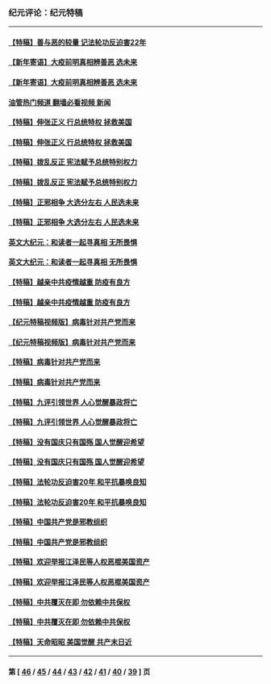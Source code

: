 ### 纪元评论：纪元特稿
---
#### [【特稿】善与恶的较量 记法轮功反迫害22年](../../pages/nsc424/n13086597.md?08280330) 
#### [【新年寄语】大疫前明真相辨善恶 选未来](../../pages/nsc424/n12660855.md?08280330) 
#### [【新年寄语】大疫前明真相辨善恶 选未来](../../pages/nsc424/n12660855.md?08280330) 
#### [油管热门频道 翻墙必看视频 新闻](ok?08280330)
#### [【特稿】伸张正义 行总统特权 拯救美国](../../pages/nsc424/n12616806.md?08280330) 
#### [【特稿】伸张正义 行总统特权 拯救美国](../../pages/nsc424/n12616806.md?08280330) 
#### [【特稿】拨乱反正 宪法赋予总统特别权力](../../pages/nsc424/n12598306.md?08280330) 
#### [【特稿】拨乱反正 宪法赋予总统特别权力](../../pages/nsc424/n12598306.md?08280330) 
#### [【特稿】正邪相争 大选分左右 人民选未来](../../pages/nsc424/n12545208.md?08280330) 
#### [【特稿】正邪相争 大选分左右 人民选未来](../../pages/nsc424/n12545208.md?08280330) 
#### [英文大纪元：和读者一起寻真相 无所畏惧](../../pages/nsc424/n12542027.md?08280330) 
#### [英文大纪元：和读者一起寻真相 无所畏惧](../../pages/nsc424/n12542027.md?08280330) 
#### [【特稿】越亲中共疫情越重 防疫有良方](../../pages/nsc424/n12042989.md?08280330) 
#### [【特稿】越亲中共疫情越重 防疫有良方](../../pages/nsc424/n12042989.md?08280330) 
#### [【纪元特稿视频版】病毒针对共产党而来](../../pages/nsc424/n11977328.md?08280330) 
#### [【纪元特稿视频版】病毒针对共产党而来](../../pages/nsc424/n11977328.md?08280330) 
#### [【特稿】病毒针对共产党而来](../../pages/nsc424/n11928818.md?08280330) 
#### [【特稿】病毒针对共产党而来](../../pages/nsc424/n11928818.md?08280330) 
#### [【特稿】九评引领世界 人心觉醒暴政将亡](../../pages/nsc424/n11660496.md?08280330) 
#### [【特稿】九评引领世界 人心觉醒暴政将亡](../../pages/nsc424/n11660496.md?08280330) 
#### [【特稿】没有国庆只有国殇 国人觉醒迎希望](../../pages/nsc424/n11549354.md?08280330) 
#### [【特稿】没有国庆只有国殇 国人觉醒迎希望](../../pages/nsc424/n11549354.md?08280330) 
#### [【特稿】法轮功反迫害20年 和平抗暴唤良知](../../pages/nsc424/n11389135.md?08280330) 
#### [【特稿】法轮功反迫害20年 和平抗暴唤良知](../../pages/nsc424/n11389135.md?08280330) 
#### [【特稿】中国共产党是邪教组织](../../pages/nsc424/n11355551.md?08280330) 
#### [【特稿】中国共产党是邪教组织](../../pages/nsc424/n11355551.md?08280330) 
#### [【特稿】欢迎举报江泽民等人权恶棍美国资产](../../pages/nsc424/n11303040.md?08280330) 
#### [【特稿】欢迎举报江泽民等人权恶棍美国资产](../../pages/nsc424/n11303040.md?08280330) 
#### [【特稿】中共覆灭在即 勿依赖中共保权](../../pages/nsc424/n11278510.md?08280330) 
#### [【特稿】中共覆灭在即 勿依赖中共保权](../../pages/nsc424/n11278510.md?08280330) 
#### [【特稿】天命昭昭 美国觉醒 共产末日近](../../pages/nsc424/n11150259.md?08280330) 

---
#### 第 [ [46](./46.md?08280330) / [45](./45.md?08280330) / [44](./44.md?08280330) / [43](./43.md?08280330) / [42](./42.md?08280330) / [41](./41.md?08280330) / [40](./40.md?08280330) / [39](./39.md?08280330) ] 页
